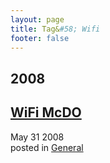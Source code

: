 ```yaml
---
layout: page
title: Tag&#58; Wifi
footer: false
---
```


<div id="blog-archives" class="category">
<h2>2008</h2>

<article>
<h1><a href="/2008/05/31/wifi-mcdo/index.html">WiFi McDO</a></h1>
<time datetime="2008-05-31T00:00:00-06:00" pubdate><span class='month'>May</span> <span class='day'>31</span> <span class='year'>2008</span></time>
<footer>
<span class="categories">posted in 
<a href='/categories/general/'>General</a></span>
</footer>
</article>
</div>
